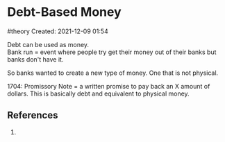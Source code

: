 # Debt-Based Money
#theory
Created: 2021-12-09 01:54

Debt can be used as money.  
Bank run = event where people try get their money out of their banks but banks don't have it.

So banks wanted to create a new type of money. One that is not physical. 

1704: Promissory Note = a written promise to pay back an X amount of dollars. This is basically debt and equivalent to physical money. 

## References
1. 